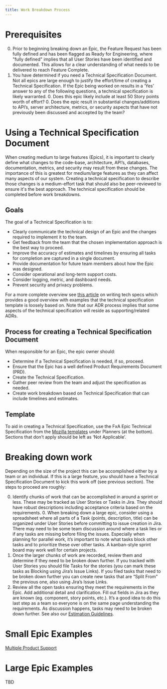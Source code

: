 ```yaml
---
title: Work Breakdown Process
---
```


# Prerequisites
0. Prior to beginning breaking down an Epic, the Feature Request has been fully
   defined and has been flagged as Ready for Engineering, where "fully defined"
   implies that all User Stories have been identified and documented. This
   allows for a clear understanding of what needs to be delivered to reach
   Feature Complete.
0. You have determined if you need a Technical Specification Document.  Not all
   epics are large enough to justify the effort/time of creating a Technical
   Specification. If the Epic being worked on results in a ‘Yes’ answer to any
   of the following questions, a technical specification is likely warranted.
    0.  Does this epic likely include at least 50 Story points worth of effort?
    0.  Does the epic result in substantial changes/additions to API’s, server
        architecture, metrics, or security aspects that have not previously
        been discussed and accepted by the team?

# Using a Technical Specification Document
When creating medium to large features (Epics), it is important to clearly
define what changes to the code-base, architecture, API’s, databases,
documentation, metrics, and security may result from these changes. The
importance of this is greatest for medium/large features as they can affect
many aspects of our system. Creating a technical specification to describe
those changes is a medium-effort task that should also be peer-reviewed to
ensure it's the best approach. The technical specification should be completed
before work breakdowns.

## Goals
The goal of a Technical Specification is to:
* Clearly communicate the technical design of an Epic and the changes required
  to implement it to the team.
* Get feedback from the team that the chosen implementation approach is the
  best way to proceed.
* Improve the accuracy of estimates and timelines by ensuring all tasks for
  completion are captured in a single document.
* Provide documentation for future team members about how the Epic was
  designed.
* Consider operational and long-term support costs.
* Consider logging, metric, and dashboard needs.
* Prevent security and privacy problems.

For a more complete overview see [this article][on-writing-tech-specs] on
writing tech specs which provides a good overview with examples that the
technical specification template is loosely based on. Note that our ADR process
implies that some aspects of the technical specification will reside as
supporting/related ADRs.

## Process for creating a Technical Specification Document
When responsible for an Epic, the epic owner should:

* Determine if a Technical Specification is needed, if so, proceed.
* Ensure that the Epic has a well defined Product Requirements Document (PRD).
* Create the Technical Specification.
* Gather peer review from the team and adjust the specification as needed.
* Create work breakdown based on Technical Specification that can include
  timelines and estimates.

## Template
To aid in creating a Technical Specification, use the FxA Epic Technical
Specification from the [Mozilla templates][mozilla-templates] under Planners
(at the bottom).  Sections that don’t apply should be left as ‘Not Applicable’.



# Breaking down work
Depending on the size of the project this can be accomplished either by a team
or an individual.  If this is a large feature, you should have a Technical
Specification Document to kick this work off (see previous section).  The steps
to proceed are roughly:

0. Identify chunks of work that can be accomplished in around a sprint or less.
   These may be tracked as User Stories or Tasks in Jira.  They should have
   robust descriptions including acceptance criteria based on the requirements.
    0. When breaking down a large epic, consider using a spreadsheet where all
       parts of a Task (points, description, title) can be organized under User
       Stories before committing to issue creation in Jira. There may need to
       be some team discussion around where a task lies or if any tasks are
       missing before filing the issues. Especially when planning for parallel
       work, it’s important to note what tasks block other tasks and to
       prioritize these over other tasks. A kanban-style sprint board may work
       well for certain projects.
0. Once the larger chunks of work are recorded, review them and determine if
   they need to be broken down further.  If you tracked with User Stories you
   should file Tasks for the stories (you can mark these tasks as Blocking
   using Jira’s Issue Links).  If you filed tasks that need to be broken down
   further you can create new tasks that are “Split From” the previous one,
   also using Jira’s Issue Links.
0. Review all the open tasks ensuring they meet the requirements in the Epic.
   Add additional detail and clarification.  Fill out fields in Jira as they
   are known (eg. component, story points, etc.).  It’s a good idea to do this
   last step as a team so everyone is on the same page understanding the
   requirements.  As discussion happens, tasks may need to be broken down
   further.  See also our [Estimation Guidelines][estimation-guidelines].


# Small Epic Examples
[Multiple Product Support][jira-multiproduct-support]

# Large Epic Examples
TBD


[estimation-guidelines]: https://mozilla.github.io/ecosystem-platform/docs/fxa-engineering/fxa-dev-process#estimation-and-point-values
[jira-multiproduct-support]: https://jira.mozilla.com/browse/FXA-457
[on-writing-tech-specs]: https://codeburst.io/on-writing-tech-specs-6404c9791159
[mozilla-templates]: https://docs.google.com/document/u/0/?tgif=d&ftv=1:whj

